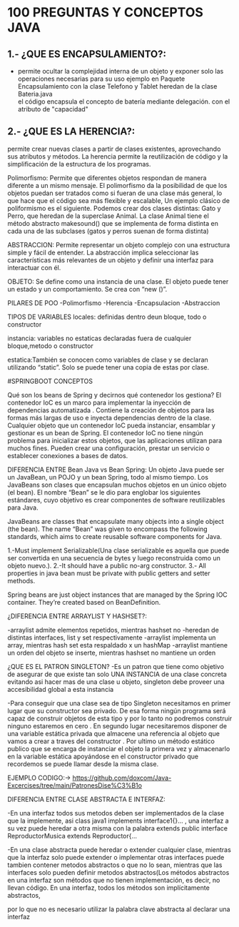 
# 100 PREGUNTAS Y CONCEPTOS JAVA


## 1.- ¿QUE ES ENCAPSULAMIENTO?:
- permite ocultar la complejidad interna de un objeto y exponer solo las operaciones necesarias para su uso
ejemplo en Paquete Encapsulamiento con la  clase Telefono y Tablet heredan de la clase Bateria.java  
el código encapsula el concepto de batería mediante delegación. con el atributo de "capacidad"


## 2.- ¿QUE ES LA HERENCIA?:
permite crear nuevas clases a partir de clases existentes, aprovechando sus atributos y métodos.
La herencia permite la reutilización de código y la simplificación de la estructura de los programas.

Polimorfismo: 
Permite que diferentes objetos respondan de manera diferente a un mismo mensaje. 
El polimorfismo da la posibilidad de que los objetos puedan ser tratados como si fueran de una clase más general, 
lo que hace que el código sea más flexible y escalable, Un ejemplo clásico de poliformismo es el siguiente. 
Podemos crear dos clases distintas: Gato y Perro, que heredan de la superclase Animal. 
La clase Animal tiene el método abstracto makesound() que se implementa de forma distinta en cada una de las 
subclases (gatos y perros suenan de forma distinta)

ABSTRACCION:
Permite representar un objeto complejo con una estructura simple y fácil de entender. 
La abstracción implica seleccionar las características más relevantes de un objeto y definir una interfaz para interactuar con él.

OBJETO:
Se define como una instancia de una clase. El objeto puede tener un estado y un comportamiento. Se crea con “new ()”.

PILARES DE POO
-Polimorfismo
-Herencia
-Encapsulacion
-Abstraccion

TIPOS DE VARIABLES
locales: definidas dentro deun bloque, todo o constructor

instancia: variables no estaticas declaradas fuera de cualquier bloque,metodo o constructor

estatica:También se conocen como variables de clase y se declaran utilizando “static”. Solo se puede tener una copia de estas por clase.

#SPRINGBOOT CONCEPTOS

Qué son los beans de Spring y decirnos qué contenedor los gestiona?
El contenedor IoC es un marco para implementar la inyección de dependencias automatizada . 
Contiene la creación de objetos para las formas más largas de uso e inyecta dependencias dentro de la clase.
Cualquier objeto que un contenedor IoC pueda instanciar, ensamblar y gestionar es un bean de Spring. El contenedor IoC no 
tiene ningún problema para inicializar estos objetos, que las aplicaciones utilizan para muchos fines. Pueden crear una configuración,
prestar un servicio o establecer conexiones a bases de datos.


DIFERENCIA ENTRE Bean Java vs Bean Spring:
Un objeto Java puede ser un JavaBean, un POJO y un bean Spring, todo al mismo tiempo.
Los JavaBeans son clases que encapsulan muchos objetos en un único objeto (el bean).
El nombre “Bean” se le dio para englobar los siguientes estándares, cuyo objetivo es crear componentes de software
reutilizables para Java.

JavaBeans are classes that encapsulate many objects into a single object (the bean). The name “Bean” was given to encompass
the following standards, which aims to create reusable software components for Java.

 1.-Must implement Serializable(Una clase serializable es aquella que puede ser convertida en una secuencia de bytes y luego reconstruida como un objeto nuevo.).
 2.-It should have a public no-arg constructor.
 3.- All properties in java bean must be private with public getters and setter methods.



Spring beans are just object instances that are managed by the Spring IOC container. 
They’re created based on BeanDefinition.

¿DIFERENCIA ENTRE ARRAYLIST Y HASHSET?:

-arraylist admite elementos repetidos, mientras hashset no
-heredan de distintas interfaces, list y set respectivamente
-arraylist implementa un array, mientras hash set esta respaldado x un hashMap
-arraylist mantiene un orden del objeto se inserte, mientras hashset no mantiene un orden

¿QUE ES EL PATRON SINGLETON?
-Es un patron que tiene como objetivo de asegurar de que existe tan solo UNA INSTANCIA de una clase concreta
evitando asi hacer mas de una clase u objeto, singleton debe proveer una accesibilidad global a esta instancia

-Para conseguir que una clase sea de tipo Singleton necesitamos en primer lugar que su constructor sea privado. 
De esa forma ningún programa será capaz de construir objetos de esta tipo y por lo tanto no podremos construir ninguno estaremos en cero . 
En segundo lugar necesitaremos disponer de una variable estática privada que almacene una referencia al objeto que vamos a crear a traves del constructor .
Por ultimo un método estático publico que se encarga de instanciar el objeto la primera vez y almacenarlo en la variable estática apoyándose en el constructor
privado que recordemos se puede llamar desde la misma clase.

EJEMPLO CODIGO:-> https://github.com/doxcom/Java-Excercises/tree/main/PatronesDise%C3%B1o







DIFERENCIA ENTRE CLASE ABSTRACTA E INTERFAZ:

-En una interfaz todos sus metodos deben ser implementados de la clase que la implemente, asi
class java1 implements interface1{}...  , una interfaz a su vez puede heredar a otra misma con la palabra extends
public interface ReproductorMusica extends Reproductor{...


-En una clase abstracta puede heredar o extender cualquier clase, mientras que la interfaz solo puede extender o implementar  otras interfaces
puede tambien contener metodos abstractos o que no lo sean, mientras que las interfaces solo pueden definir metodos abstractos(Los métodos abstractos en una 
interfaz son métodos que no tienen implementación, es decir, no llevan código. En una interfaz, todos los métodos son implícitamente abstractos, 

por lo que no es necesario utilizar la palabra clave abstracta al declarar una interfaz